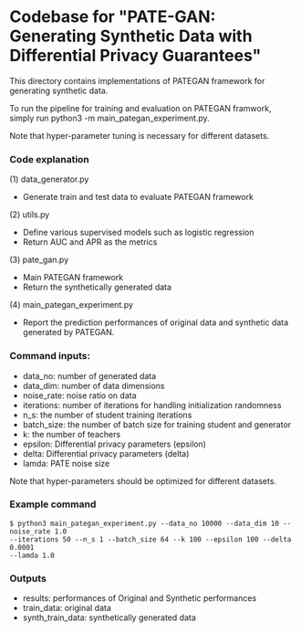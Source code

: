# Codebase for "PATE-GAN: Generating Synthetic Data with Differential Privacy Guarantees"

This directory contains implementations of PATEGAN framework for generating synthetic data.

To run the pipeline for training and evaluation on PATEGAN framwork, simply run 
python3 -m main_pategan_experiment.py.

Note that hyper-parameter tuning is necessary for different datasets. 

### Code explanation

(1) data_generator.py
- Generate train and test data to evaluate PATEGAN framework

(2) utils.py
- Define various supervised models such as logistic regression
- Return AUC and APR as the metrics

(3) pate_gan.py
- Main PATEGAN framework
- Return the synthetically generated data

(4) main_pategan_experiment.py
- Report the prediction performances of original data and synthetic data generated by PATEGAN.

### Command inputs:

-   data_no: number of generated data
-   data_dim: number of data dimensions
-   noise_rate: noise ratio on data
-   iterations: number of iterations for handling initialization randomness
-   n_s: the number of student training iterations
-   batch_size: the number of batch size for training student and generator
-   k: the number of teachers
-   epsilon: Differential privacy parameters (epsilon)
-   delta: Differential privacy parameters (delta)
-   lamda: PATE noise size

Note that hyper-parameters should be optimized for different datasets.

### Example command

```shell
$ python3 main_pategan_experiment.py --data_no 10000 --data_dim 10 --noise_rate 1.0
--iterations 50 --n_s 1 --batch_size 64 --k 100 --epsilon 100 --delta 0.0001
--lamda 1.0 
```

### Outputs

-   results: performances of Original and Synthetic performances
-   train_data: original data
-   synth_train_data: synthetically generated data